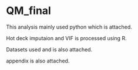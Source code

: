 # QM_final

This analysis mainly used python which is attached. 

Hot deck imputaion and VIF is processed using R.

Datasets used and is also attached.

appendix is also attached.
